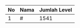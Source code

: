 | No | Nama            | Jumlah Level |
|----|-----------------|--------------|
| 1  | #    |    1541        |
